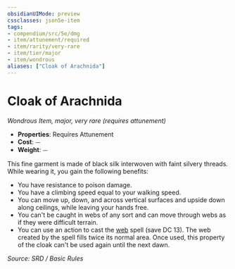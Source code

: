 ```yaml
---
obsidianUIMode: preview
cssclasses: json5e-item
tags:
- compendium/src/5e/dmg
- item/attunement/required
- item/rarity/very-rare
- item/tier/major
- item/wondrous
aliases: ["Cloak of Arachnida"]
---
```

# Cloak of Arachnida
*Wondrous Item, major, very rare (requires attunement)*  

- **Properties**: Requires Attunement
- **Cost**: ⏤
- **Weight**: ⏤

This fine garment is made of black silk interwoven with faint silvery threads. While wearing it, you gain the following benefits:

- You have resistance to poison damage.  
- You have a climbing speed equal to your walking speed.  
- You can move up, down, and across vertical surfaces and upside down along ceilings, while leaving your hands free.  
- You can't be caught in webs of any sort and can move through webs as if they were difficult terrain.  
- You can use an action to cast the [web](compendium/spells/web.md) spell (save DC 13). The web created by the spell fills twice its normal area. Once used, this property of the cloak can't be used again until the next dawn.  

*Source: SRD / Basic Rules*